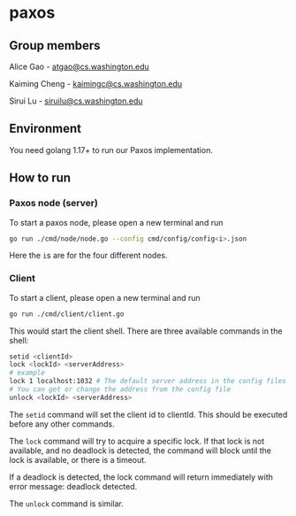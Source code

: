 # paxos

## Group members
Alice Gao - atgao@cs.washington.edu

Kaiming Cheng - kaimingc@cs.washington.edu

Sirui Lu - siruilu@cs.washington.edu

## Environment
You need golang 1.17+ to run our Paxos implementation.

## How to run
### Paxos node (server)
To start a paxos node, please open a new terminal and run

```bash
go run ./cmd/node/node.go --config cmd/config/config<i>.json
```

Here the `i`s are for the four different nodes.

### Client
To start a client, please open a new terminal and run

```bash
go run ./cmd/client/client.go
```

This would start the client shell.
There are three available commands in the shell:

```bash
setid <clientId>
lock <lockId> <serverAddress>
# example
lock 1 localhost:1032 # The default server address in the config files
# You can get or change the address from the config file
unlock <lockId> <serverAddress>
```

The `setid` command will set the client id to clientId.
This should be executed before any other commands.

The `lock` command will try to acquire a specific lock.
If that lock is not available, and no deadlock is detected,
the command will block until the lock is available,
or there is a timeout.

If a deadlock is detected, the lock command will return immediately
with error message: deadlock detected.

The `unlock` command is similar.


